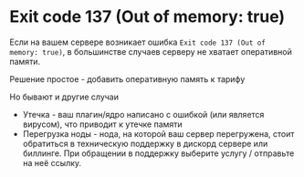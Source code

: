 # Exit code 137 (Out of memory: true)
Если на вашем сервере возникает ошибка `Exit code 137 (Out of memory: true)`, в большинстве случаев серверу не хватает оперативной памяти.

Решение простое - добавить оперативную память к тарифу

Но бывают и другие случаи
* Утечка - ваш плагин/ядро написано с ошибкой (или является вирусом), что приводит к утечке памяти
* Перегрузка ноды - нода, на которой ваш сервер перегружена, стоит обратиться в техническую поддержку в дискорд сервере или биллинге. При обращении в поддержку выберите услугу / отправьте на неё ссылку.